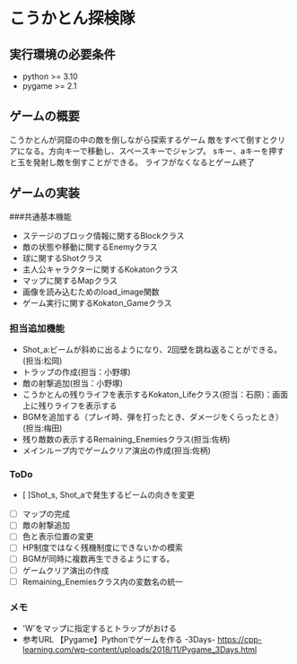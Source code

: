 # こうかとん探検隊
## 実行環境の必要条件
* python >= 3.10
* pygame >= 2.1

## ゲームの概要
こうかとんが洞窟の中の敵を倒しながら探索するゲーム
敵をすべて倒すとクリアになる。方向キーで移動し、スペースキーでジャンプ。
sキー、aキーを押すと玉を発射し敵を倒すことができる。
ライフがなくなるとゲーム終了

## ゲームの実装
###共通基本機能
* ステージのブロック情報に関するBlockクラス
* 敵の状態や移動に関するEnemyクラス
* 球に関するShotクラス
* 主人公キャラクターに関するKokatonクラス
* マップに関するMapクラス
* 画像を読み込むためのload_image関数
* ゲーム実行に関するKokaton_Gameクラス
### 担当追加機能
* Shot_a:ビームが斜めに出るようになり、2回壁を跳ね返ることができる。(担当:松岡)
* トラップの作成(担当：小野塚)
* 敵の射撃追加(担当：小野塚)
* こうかとんの残りライフを表示するKokaton_Lifeクラス(担当：石原)：画面上に残りライフを表示する
* BGMを追加する（プレイ時、弾を打ったとき、ダメージをくらったとき）(担当:梅田)
* 残り敵数の表示するRemaining_Enemiesクラス(担当:佐柄)
* メインループ内でゲームクリア演出の作成(担当:佐柄)
### ToDo
- [ ]Shot_s, Shot_aで発生するビームの向きを変更 
- [ ] マップの完成
- [ ] 敵の射撃追加
- [ ] 色と表示位置の変更
- [ ] HP制度ではなく残機制度にできないかの模索
- [ ] BGMが同時に複数再生できるようにする。
- [ ] ゲームクリア演出の作成
- [ ] Remaining_Enemiesクラス内の変数名の統一
### メモ
* 'W'をマップに指定するとトラップがおける
* 参考URL
【Pygame】Pythonでゲームを作る -3Days-
https://cpp-learning.com/wp-content/uploads/2018/11/Pygame_3Days.html